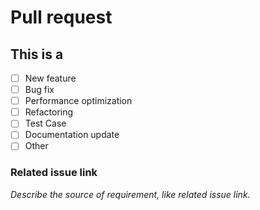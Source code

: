# Pull request

## This is a

- [ ] New feature
- [ ] Bug fix
- [ ] Performance optimization
- [ ] Refactoring
- [ ] Test Case
- [ ] Documentation update
- [ ] Other

### Related issue link

_Describe the source of requirement, like related issue link._
